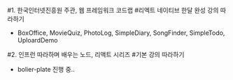 #1. 한국인터넷진흥원 주관, 웹 프레임워크 코드랩
#리엑트 네이티브 한달 완성 강의 따라하기

- BoxOffice, MovieQuiz, PhotoLog, SimpleDiary, SongFinder, SimpleTodo, UploardDemo



#2. 인프런 따라하며 배우는 노드, 리액트 시리즈
#기본 강의 따라하기

- bolier-plate 진행 중..
